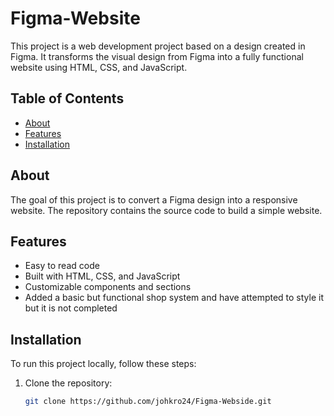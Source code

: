 # Figma-Website

This project is a web development project based on a design created in Figma. It transforms the visual design from Figma into a fully functional website using HTML, CSS, and JavaScript.

## Table of Contents
- [About](#about)
- [Features](#features)
- [Installation](#installation)

## About
The goal of this project is to convert a Figma design into a responsive website. The repository contains the source code to build a simple website.

## Features
- Easy to read code
- Built with HTML, CSS, and JavaScript
- Customizable components and sections
- Added a basic but functional shop system and have attempted to style it but it is not completed

## Installation
To run this project locally, follow these steps:

1. Clone the repository:
   ```bash
   git clone https://github.com/johkro24/Figma-Webside.git
